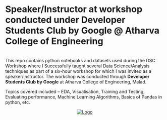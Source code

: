 
<!-- PROJECT LOGO -->

<h1>Speaker/Instructor at workshop conducted under Developer Students Club by Google @ Atharva College of Engineering</h1>

<br />
This repo contains python notebooks and datasets used during the DSC Workshop where I Successfully taught several Data Science/Analysis techniques as part of a six-hour workshop for which I was invited as a speaker/instructor. The workshop was conducted through <b> Developer Students Club by Google</b> at Atharva College of Engineering, Malad.


Topics covered included – EDA, Visualisation, Training and Testing, Evaluating performance, Machine Learning Algorithms, Basics of Pandas in python, etc. 
    <br />
    <p align="center">
  <a href="https://github.com/reubence/Google-DSC-Workshop-2020">
    <img src="https://encrypted-tbn0.gstatic.com/images?q=tbn%3AANd9GcSra21UrZxfFpPfeuJE9YOwA8_zEn8zJdmwGg&usqp=CAU" alt="Logo" >
  </a>

  <p >
    <br />
  </p>
</p>

